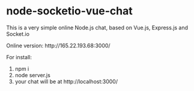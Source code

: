 # node-socketio-vue-chat
<p>This is a very simple online Node.js chat, based on Vue.js, Express.js and Socket.io</p>
<p>Online version: http://165.22.193.68:3000/ </p>

For install:
1) npm i
2) node server.js
3) your chat will be at http://localhost:3000/
